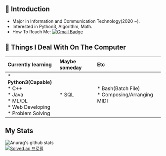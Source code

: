 <!--
**SnapFlip20/SnapFlip20** is a ✨ _special_ ✨ repository because its `README.md` (this file) appears on your GitHub profile.

Here are some ideas to get you started:

- 🔭 I’m currently working on ...
- 🌱 I’m currently learning ...
- 👯 I’m looking to collaborate on ...
- 🤔 I’m looking for help with ...
- 💬 Ask me about ...
- 📫 How to reach me: ...
- 😄 Pronouns: ...
- ⚡ Fun fact: ...
언젠간 사용하게 되지 않을까? 일단 남겨두자
-->

## 🤔 Introduction 
* Major in Information and Communication Technology(2020 ~).
* Interested in Python3, Algorithm, Math.
* How To Reach Me: [![Gmail Badge](https://img.shields.io/badge/-Gmail-c14438?style=flat-square&logo=Gmail&logoColor=white&link=mailto:snapflip20@gmail.com)](mailto:snapflip20@gmail.com)

## 🌱 Things I Deal With On The Computer

|**Currently learning**|**Maybe someday**|**Etc**|
|:---|:---|:---|
|* **Python3(Capable)**</br>* C++</br>* Java</br>* ML/DL</br>* Web Developing</br>* Problem Solving|* SQL|* Bash(Batch File)</br>* Composing/Arranging MIDI|

## My Stats
![Anurag's github stats](https://github-readme-stats.vercel.app/api?username=SnapFlip20&show_icons=true&theme=dark)
</br>
[![Solved.ac
프로필](http://mazassumnida.wtf/api/v2/generate_badge?boj=snapflip20)](https://solved.ac/snapflip20)

